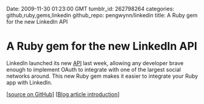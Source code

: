 Date: 2009-11-30 01:23:00 GMT
tumblr_id: 262798264
categories: github,ruby,gems,linkedin
github_repo: pengwynn/linkedin
title: A Ruby gem for the new LinkedIn API

# A Ruby gem for the new LinkedIn API

LinkedIn launched its new [API](http://developer.linkedin.com) last week, allowing any developer brave enough to implement OAuth to integrate with one of the largest social networks around. This new Ruby gem makes it easier to integrate your Ruby app with LinkedIn.

[[source on GitHub](http://github.com/pengwynn/linkedin)] [[Blog article introduction](http://wynnnetherland.com/2009/11/link-linkedin-into-your-next-ruby-application/)]
